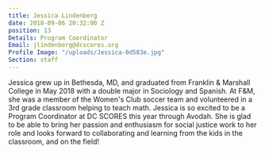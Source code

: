 ```yaml
---
title: Jessica Lindenberg
date: 2018-09-06 20:32:00 Z
position: 13
Details: Program Coordinator
Email: jlindenberg@dcscores.org
Profile Image: "/uploads/Jessica-0d583e.jpg"
Section: staff
---
```


Jessica grew up in Bethesda, MD, and graduated from Franklin & Marshall College in May 2018 with a double major in Sociology and Spanish. At F&M, she was a member of the Women's Club soccer team and volunteered in a 3rd grade classroom helping to teach math. Jessica is so excited to be a Program Coordinator at DC SCORES this year through Avodah. She is glad to be able to bring her passion and enthusiasm for social justice work to her role and looks forward to collaborating and learning from the kids in the classroom, and on the field!